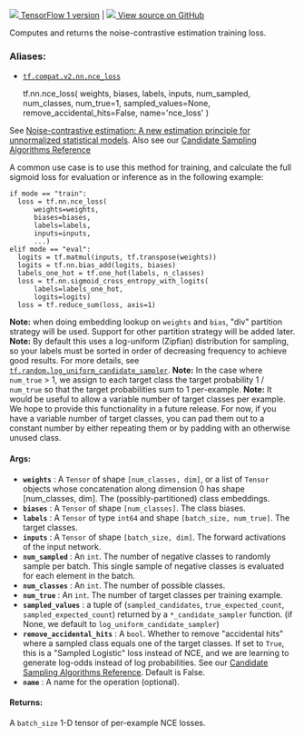 [ ![](https://tensorflow.google.cn/images/tf_logo_32px.png) TensorFlow 1
version](/versions/r1.15/api_docs/python/tf/nn/nce_loss) |  [
![](https://tensorflow.google.cn/images/GitHub-Mark-32px.png) View source on
GitHub
](https://github.com/tensorflow/tensorflow/blob/r2.0/tensorflow/python/ops/nn_impl.py#L1821-L1922)  
  
  
Computes and returns the noise-contrastive estimation training loss.

### Aliases:

  * [`tf.compat.v2.nn.nce_loss`](/api_docs/python/tf/nn/nce_loss)

    
    
    tf.nn.nce_loss(
        weights,
        biases,
        labels,
        inputs,
        num_sampled,
        num_classes,
        num_true=1,
        sampled_values=None,
        remove_accidental_hits=False,
        name='nce_loss'
    )
    

See [Noise-contrastive estimation: A new estimation principle for unnormalized
statistical
models](http://www.jmlr.org/proceedings/papers/v9/gutmann10a/gutmann10a.pdf).
Also see our [Candidate Sampling Algorithms
Reference](https://tensorflow.google.cn/extras/candidate_sampling.pdf)

A common use case is to use this method for training, and calculate the full
sigmoid loss for evaluation or inference as in the following example:

    
    
    if mode == "train":
      loss = tf.nn.nce_loss(
          weights=weights,
          biases=biases,
          labels=labels,
          inputs=inputs,
          ...)
    elif mode == "eval":
      logits = tf.matmul(inputs, tf.transpose(weights))
      logits = tf.nn.bias_add(logits, biases)
      labels_one_hot = tf.one_hot(labels, n_classes)
      loss = tf.nn.sigmoid_cross_entropy_with_logits(
          labels=labels_one_hot,
          logits=logits)
      loss = tf.reduce_sum(loss, axis=1)
    

**Note:** when doing embedding lookup on `weights` and `bias`, "div" partition
strategy will be used. Support for other partition strategy will be added
later. **Note:** By default this uses a log-uniform (Zipfian) distribution for
sampling, so your labels must be sorted in order of decreasing frequency to
achieve good results. For more details, see
[`tf.random.log_uniform_candidate_sampler`](https://tensorflow.google.cn/api_docs/python/tf/random/log_uniform_candidate_sampler).
**Note:** In the case where `num_true` > 1, we assign to each target class the
target probability 1 / `num_true` so that the target probabilities sum to 1
per-example. **Note:** It would be useful to allow a variable number of target
classes per example. We hope to provide this functionality in a future
release. For now, if you have a variable number of target classes, you can pad
them out to a constant number by either repeating them or by padding with an
otherwise unused class.

#### Args:

  * **`weights`** : A `Tensor` of shape `[num_classes, dim]`, or a list of `Tensor` objects whose concatenation along dimension 0 has shape [num_classes, dim]. The (possibly-partitioned) class embeddings.
  * **`biases`** : A `Tensor` of shape `[num_classes]`. The class biases.
  * **`labels`** : A `Tensor` of type `int64` and shape `[batch_size, num_true]`. The target classes.
  * **`inputs`** : A `Tensor` of shape `[batch_size, dim]`. The forward activations of the input network.
  * **`num_sampled`** : An `int`. The number of negative classes to randomly sample per batch. This single sample of negative classes is evaluated for each element in the batch.
  * **`num_classes`** : An `int`. The number of possible classes.
  * **`num_true`** : An `int`. The number of target classes per training example.
  * **`sampled_values`** : a tuple of (`sampled_candidates`, `true_expected_count`, `sampled_expected_count`) returned by a `*_candidate_sampler` function. (if None, we default to `log_uniform_candidate_sampler`)
  * **`remove_accidental_hits`** : A `bool`. Whether to remove "accidental hits" where a sampled class equals one of the target classes. If set to `True`, this is a "Sampled Logistic" loss instead of NCE, and we are learning to generate log-odds instead of log probabilities. See our [Candidate Sampling Algorithms Reference](https://tensorflow.google.cn/extras/candidate_sampling.pdf). Default is False.
  * **`name`** : A name for the operation (optional).

#### Returns:

A `batch_size` 1-D tensor of per-example NCE losses.

